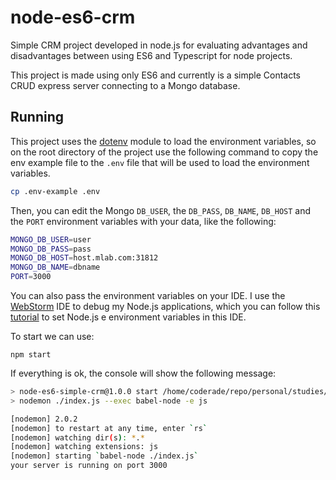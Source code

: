 # node-es6-crm

Simple CRM project developed in node.js for evaluating advantages and disadvantages between using ES6 and Typescript for node 
projects.

This project is made using only ES6 and currently is a simple Contacts CRUD express server connecting to a 
Mongo database.

## Running
 
This project uses the [dotenv](https://github.com/motdotla/dotenv) module to load the environment variables, so on the 
root directory of the project use the following command to copy the env example file to the `.env` file that will be 
used to load the environment variables.

```bash
cp .env-example .env
```

Then, you can edit the Mongo `DB_USER`, the `DB_PASS`, `DB_NAME`, `DB_HOST` and the `PORT` environment variables with 
your data, like the following:

```bash
MONGO_DB_USER=user
MONGO_DB_PASS=pass
MONGO_DB_HOST=host.mlab.com:31812
MONGO_DB_NAME=dbname
PORT=3000
```

You can also pass the environment variables on your IDE. 
I use the [WebStorm](https://www.jetbrains.com/webstorm) IDE to debug my Node.js applications, which you can follow this
[tutorial](https://www.jetbrains.com/help/webstorm/run-debug-configuration-node-js.html) to set Node.js e environment variables 
in this IDE.

To start we can use:

    npm start

If everything is ok, the console will show the following message:

```bash
> node-es6-simple-crm@1.0.0 start /home/coderade/repo/personal/studies/node-simple-crm
> nodemon ./index.js --exec babel-node -e js

[nodemon] 2.0.2
[nodemon] to restart at any time, enter `rs`
[nodemon] watching dir(s): *.*
[nodemon] watching extensions: js
[nodemon] starting `babel-node ./index.js`
your server is running on port 3000

```
